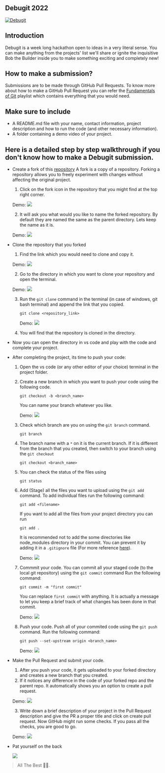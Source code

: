 ## Debugit 2022
[![Debugit](./lib/copsWeek_debugit.png)](https://hackalog.copsiitbhu.co.in/hackathon/debug-it-2022)

## Introduction
Debugit is a week long hackathon open to ideas in a very literal sense. You can make anything from the projects' list we'll share or ignite the inquisitive Bob the Builder inside you to make something exciting and completely new!

## How to make a submission?
Submissions are to be made through GitHub Pull Requests. To know more about how to make a GitHub Pull Request you can refer the [Fundamentals of Git](https://www.youtube.com/playlist?list=PLLt4yMoVgczVgFcTzT60U5IXtNX1qjHL9) playlist which contains everything that you would need.

## Make sure to include
  - A README.md file with your name, contact information, project description and how to run the code (and other necessary information).
  - A folder containing a demo video of your project.

## Here is a detailed step by step walkthrough if you don't know how to make a Debugit submission.

- Create a fork of this [repository](https://github.com/COPS-IITBHU/Debugit_2022)
 A fork is a copy of a repository. Forking a repository allows you to freely experiment with changes without affecting the original project. 
   1. Click on the fork icon in the repository that you might find at the top right corner.

   Demo:
   ![](./lib/fork.png)

   2. It will ask you what would you like to name the forked repository. By default they are named the same as the parent directory. Lets keep the name as it is.

   Demo:
   ![](./lib/fork_name.png)

- Clone the repository that you forked
  1. Find the link which you would need to clone and copy it.

   Demo:
   ![](./lib/clone_link.png)

  2. Go to the directory in which you want to clone your repository and open the terminal.

   Demo:
   ![](./lib/open_terminal.png)

  3. Run the `git clone` command in the terminal (in case of windows, git bash terminal) and append the link that you copied.
     ```
     git clone <repository_link>
     ```

     Demo:
     ![](./lib/clone.png)

  4. You will find that the repository is cloned in the directory.
- Now you can open the directory in vs code and play with the code and complete your project. 
- After completing the project, its time to push your code:
  1. Open the vs code (or any other editor of your choice) terminal in the project folder. 
  2. Create a new branch in which you want to push your code using the following code.
     ```
     git checkout -b <branch_name>
     ```
     You can name your branch whatever you like.

     Demo:
     ![](./lib/create_branch.png)

  3. Check which branch are you on using the `git branch` command.
     ```
     git branch
     ```
  4. The branch name with a `*` on it is the current branch. If it is different from the branch that you created, then switch to your branch using the `git checkout`
     ```
     git checkout <branch_name>
     ```
  5. You can check the status of the files using 
     ```
     git status
     ```
  6. Add (Stage) all the files you want to upload using the `git add` command.
    To add individual files run the following command:
     ```
     git add <filename>
     ```
     If you want to add all the files from your project directory you can run
     ```
     git add .
     ```
     It is recommended not to add the some directories like node_modules directory in your commit. You can prevent it by adding it in a `.gitignore` file (For more reference [here](https://www.w3schools.com/git/git_ignore.asp?remote=github)).

     Demo:
     ![](./lib/add_files.png)

  6. Commmit your code.
     You can commit all your staged code (to the local git repository) using the `git commit` command
    Run the following command:
     ```
     git commit -m "first commit"
     ```
     You can replace `first commit` with anything. It is actually a message to let you keep a brief track of what changes has been done in that commit.

     Demo:
     ![](./lib/commit.png)

  7. Push your code.
     Push all of your commited code using the `git push` command.
    Run the following command:
     ```
     git push --set-upstream origin <branch_name>
     ```

     Demo:
     ![](./lib/push.png)

- Make the Pull Request and submit your code.
  1. After you push your code, it gets uploaded to your forked directory and creates a new branch that you created.
  2. If it notices any difference in the code of your forked repo and the parent repo. It automatically shows you an option to create a pull request.

    Demo:
    ![](./lib/pull_request.png)

  3. Write down a brief description of your project in the Pull Request description and give the PR a proper title and click on create pull request. Now GitHub might run some checks. If you pass all the checks, you are good to go.

    Demo:
    ![](./lib/submission.png) 


- Pat yourself on the back

  ![](./lib/pat.gif)

> All The Best 🎉🎉.